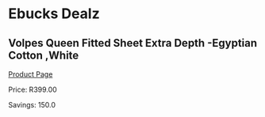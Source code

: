 
# Ebucks Dealz
## Volpes Queen Fitted Sheet Extra Depth -Egyptian Cotton ,White
[Product Page](https://www.ebucks.com/web/shop/productSelected.do?prodId=1068322530&catId=704984344)

Price: R399.00

Savings: 150.0


	